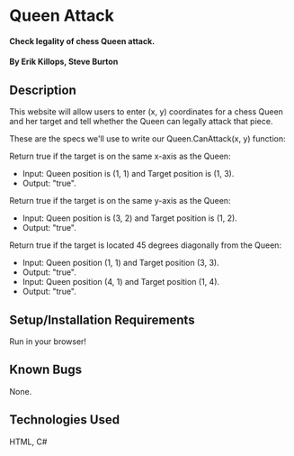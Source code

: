 # Queen Attack

#### Check legality of chess Queen attack.

#### By **Erik Killops, Steve Burton**

## Description

This website will allow users to enter (x, y) coordinates for a chess Queen and her target and tell whether the Queen can legally attack that piece.

These are the specs we'll use to write our Queen.CanAttack(x, y) function:

Return true if the target is on the same x-axis as the Queen:
* Input: Queen position is (1, 1) and Target position is (1, 3).
* Output: "true".

Return true if the target is on the same y-axis as the Queen:
* Input: Queen position is (3, 2) and Target position is (1, 2).
* Output: "true".

Return true if the target is located 45 degrees diagonally from the Queen:
* Input: Queen position (1, 1) and Target position (3, 3).
* Output: "true".
* Input: Queen position (4, 1) and Target position (1, 4).
* Output: "true".



## Setup/Installation Requirements

Run in your browser!

## Known Bugs

None.


## Technologies Used

HTML, C#
